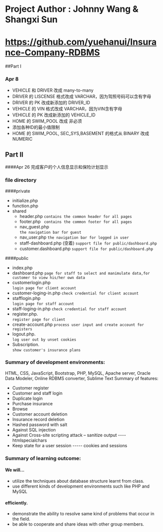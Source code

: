 
# Project Author : Johnny Wang & Shangxi Sun

# https://github.com/yuehanui/Insurance-Company-RDBMS
##Part I

### Apr 8
- VEHICLE 和 DRIVER 改成 many-to-many
- DRIVER 的 LISCENSE 格式改成 VARCHAR，因为驾照号码可以含有字母
- DRIVER 的 PK 改成新添加的 DRIVER_ID
- VEHICLE 的 VIN 格式改成 VARCHAR，因为VIN含有字母
- VEHICLE 的 PK 改成新添加的 VEHICLE_ID
- HOME 的 SWIM_POOL 改成 非必须
- 添加各种ID的最小值限制
- HOME 的 SWIM_POOL, SEC_SYS,BASEMENT 的格式从 BINARY 改成 NUMERIC



## Part II


####Apr 26
完成客户的个人信息显示和保险计划显示

### file directory
####private

- initialize.php
- function.php
- shared
    - header.php    `contains the common header for all pages`
    - footer.php
    ` contains the common footer for all pages`
    - nav_guest.php        
    `the navigation bar for guest`
    - nav_user.php
    `the navigation bar for logged in user`
    - staff-dashboard.php (空着)
    `support file for public/dashboard.php`
    - customer.dashboard.php
    `support file for public/dashboard.php`
    
####public 

- index.php 
- dashboard.php
	`page for staff to select and manimulate data,for customer to view his/her own data`                   
- customerlogin.php      
  `login page for client account`	
- customer-loging-in.php 
`check credential for client account`
- stafflogin.php   
  `login page for staff account`
- staff-loging-in.php
`check credential for staff account`
- register.php.   
`register page for client`
- create-account.php
`process user input and create account for registers`
- logout.php.   
`log user out by unset cookies`
- Subscription.  
`show customer's insurance plans`
   
 
   
### Summary of development environments:
HTML, CSS, JavaScript, Bootstrap, PHP, MySQL, Apache server, Oracle Data Modeler, Online RDBMS converter, Sublime Text
Summary of features:
-  Customer register
-  Customer and staff login
-  Duplicate login
-  Purchase insurance
-  Browse
- Customer account deletion
- Insurance record deletion
- Hashed password with salt
- Against SQL injection
- Against Cross-site scripting attack – sanitize output ---- htmlspecialchars
- Keep state for a user session ----- cookies and sessions
### Summary of learning outcome:
#### We will...
- utilize the techniques about database structure learnt from class.
- use different kinds of development environments such like PHP and MySQL
#### efficiently.
- demonstrate the ability to resolve same kind of problems that occur in the field.
- be able to cooperate and share ideas with other group members.
   
